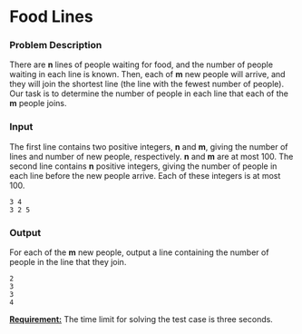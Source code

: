 # Food Lines

### Problem Description

There are **n** lines of people waiting for food, and the number of people waiting in each line is known. Then, each of **m** new people will arrive, and they will join the shortest line (the line with the fewest number of people). Our task is to determine the number of people in each line that each of the **m** people joins.

### Input

The first line contains two positive integers, **n** and **m**, giving the number of lines and number of new people, respectively. **n** and **m** are at most 100. The second line contains **n** positive integers, giving the number of people in each line before the new people arrive. Each of these integers is at most 100.


    3 4
    3 2 5

### Output

For each of the **m** new people, output a line containing the number of people in the line that they join.


    2
    3
    3
    4

<ins>**Requirement:**</ins> The time limit for solving the test case is three seconds.